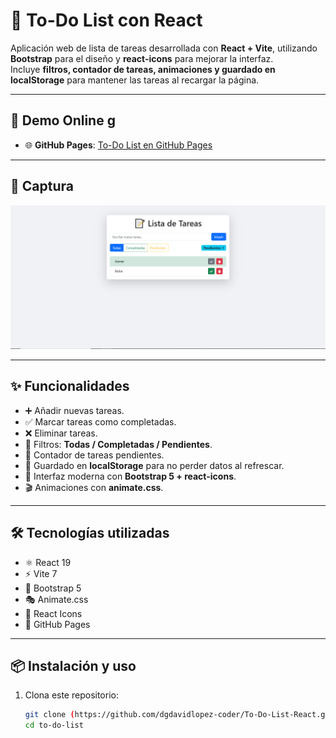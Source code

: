 # 📝 To-Do List con React

Aplicación web de lista de tareas desarrollada con **React + Vite**, utilizando **Bootstrap** para el diseño y **react-icons** para mejorar la interfaz.  
Incluye **filtros, contador de tareas, animaciones y guardado en localStorage** para mantener las tareas al recargar la página.

---

## 🚀 Demo Online g
- 🌐 **GitHub Pages**: [To-Do List en GitHub Pages](https://dgdavidlopez-coder.github.io/To-Do-List-React/)

---

## 📸 Captura
![Captura de la aplicación](./To-Do-List-React.png)

---

## ✨ Funcionalidades
- ➕ Añadir nuevas tareas.  
- ✅ Marcar tareas como completadas.  
- ❌ Eliminar tareas.  
- 🔄 Filtros: **Todas / Completadas / Pendientes**.  
- 🔢 Contador de tareas pendientes.  
- 💾 Guardado en **localStorage** para no perder datos al refrescar.  
- 🎨 Interfaz moderna con **Bootstrap 5 + react-icons**.  
- 🎬 Animaciones con **animate.css**.  

---

## 🛠️ Tecnologías utilizadas
- ⚛️ React 19  
- ⚡ Vite 7  
- 🎨 Bootstrap 5  
- 🎭 Animate.css  
- 🔗 React Icons  
- 🚀 GitHub Pages

---

## 📦 Instalación y uso

1. Clona este repositorio:
   ```bash
   git clone (https://github.com/dgdavidlopez-coder/To-Do-List-React.git)
   cd to-do-list

